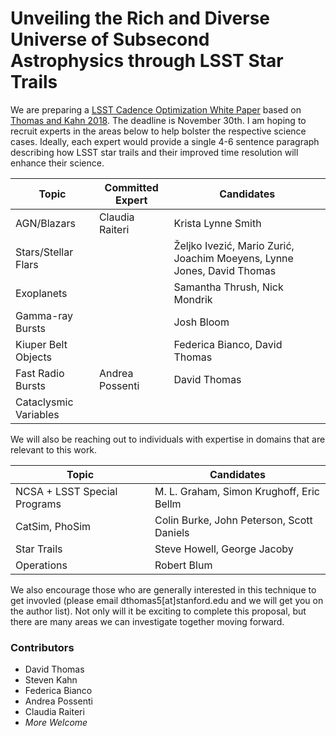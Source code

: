 # Unveiling the Rich and Diverse Universe of Subsecond Astrophysics through LSST Star Trails

We are preparing a [LSST Cadence Optimization White Paper](https://www.google.com) based on [Thomas and Kahn 2018](https://arxiv.org/abs/1808.06977). The deadline is November 30th. I am hoping to recruit experts in the areas below to help bolster the respective science cases. Ideally, each expert would provide a single 4-6 sentence paragraph describing how LSST star trails and their improved time resolution will enhance their science.

| Topic | Committed Expert | Candidates |
|---|---|---|
|AGN/Blazars| Claudia Raiteri | Krista Lynne Smith|
|Stars/Stellar Flars| |Željko Ivezić, Mario Zurić, Joachim Moeyens, Lynne Jones, David Thomas|
|Exoplanets| | Samantha Thrush, Nick Mondrik| 
|Gamma-ray Bursts | | Josh Bloom |
|Kiuper Belt Objects | | Federica Bianco, David Thomas |
|Fast Radio Bursts | Andrea Possenti | David Thomas|
|Cataclysmic Variables|  | |

We will also be reaching out to individuals with expertise in domains that are relevant to this work.

| Topic | Candidates |
|---|---|
|NCSA + LSST Special Programs| M. L. Graham, Simon Krughoff, Eric Bellm|
|CatSim, PhoSim| Colin Burke, John Peterson, Scott Daniels|
|Star Trails| Steve Howell, George Jacoby|
|Operations| Robert Blum|

We also encourage those who are generally interested in this technique to get invovled (please email dthomas5[at]stanford.edu and we will get you on the author list). Not only will it be exciting to complete this proposal, but there are many areas we can investigate together moving forward.

### Contributors

- David Thomas
- Steven Kahn
- Federica Bianco
- Andrea Possenti
- Claudia Raiteri
- *More Welcome*